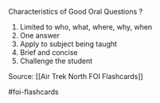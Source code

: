 Characteristics of Good Oral Questions
?
1. Limited to who, what, where, why, when
2. One answer
3. Apply to subject being taught
4. Brief and concise
5. Challenge the student
<!--SR:!2022-09-28,1,230-->

Source: [[Air Trek North FOI Flashcards]]

#foi-flashcards